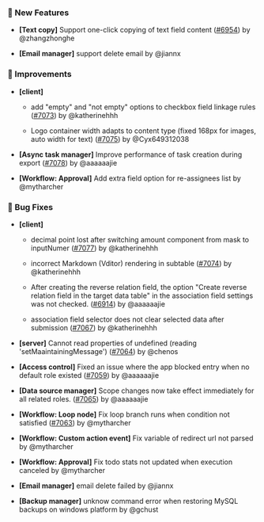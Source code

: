 ### 🎉 New Features

- **[Text copy]** Support one-click copying of text field content ([#6954](https://github.com/nocobase/nocobase/pull/6954)) by @zhangzhonghe

- **[Email manager]** support delete email by @jiannx

### 🚀 Improvements

- **[client]**
  - add "empty" and "not empty" options to checkbox field linkage rules ([#7073](https://github.com/nocobase/nocobase/pull/7073)) by @katherinehhh

  - Logo container width adapts to content type (fixed 168px for images, auto width for text) ([#7075](https://github.com/nocobase/nocobase/pull/7075)) by @Cyx649312038

- **[Async task manager]** Improve performance of task creation during export ([#7078](https://github.com/nocobase/nocobase/pull/7078)) by @aaaaaajie

- **[Workflow: Approval]** Add extra field option for re-assignees list by @mytharcher

### 🐛 Bug Fixes

- **[client]**
  - decimal point lost after switching amount component from mask to inputNumer ([#7077](https://github.com/nocobase/nocobase/pull/7077)) by @katherinehhh

  - incorrect Markdown (Vditor) rendering in subtable ([#7074](https://github.com/nocobase/nocobase/pull/7074)) by @katherinehhh

  - After creating the reverse relation field, the option "Create reverse relation field in the target data table" in the association field settings was not checked. ([#6914](https://github.com/nocobase/nocobase/pull/6914)) by @aaaaaajie

  - association field selector does not clear selected data after submission ([#7067](https://github.com/nocobase/nocobase/pull/7067)) by @katherinehhh

- **[server]** Cannot read properties of undefined (reading 'setMaaintainingMessage') ([#7064](https://github.com/nocobase/nocobase/pull/7064)) by @chenos

- **[Access control]** Fixed an issue where the app blocked entry when no default role existed ([#7059](https://github.com/nocobase/nocobase/pull/7059)) by @aaaaaajie

- **[Data source manager]** Scope changes now take effect immediately for all related roles. ([#7065](https://github.com/nocobase/nocobase/pull/7065)) by @aaaaaajie

- **[Workflow: Loop node]** Fix loop branch runs when condition not satisfied ([#7063](https://github.com/nocobase/nocobase/pull/7063)) by @mytharcher

- **[Workflow: Custom action event]** Fix variable of redirect url not parsed by @mytharcher

- **[Workflow: Approval]** Fix todo stats not updated when execution canceled by @mytharcher

- **[Email manager]** email delete failed by @jiannx

- **[Backup manager]** unknow command error when restoring MySQL backups on windows platform by @gchust

